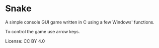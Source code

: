 # Snake
A simple console GUI game written in C using a few Windows' functions.

To control the game use arrow keys.

License: CC BY 4.0
